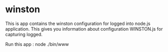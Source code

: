 # winston
This is app contains the winston configuration for logged into node.js application.
This gives you information about configuration WINSTON.js for capturing logged.


Run this app :
node ./bin/www
